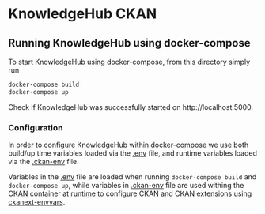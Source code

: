 # KnowledgeHub CKAN  

## Running KnowledgeHub using docker-compose
To start KnowledgeHub using docker-compose, from this directory simply run
```sh
docker-compose build
docker-compose up
```
Check if KnowledgeHub was successfully started on http://localhost:5000. 

### Configuration
In order to configure KnowledgeHub within docker-compose we use both build/up time variables loaded via the [.env](./.env) file, and runtime variables loaded via the [.ckan-env](./.ckan-env) file. 

Variables in the [.env](./.env) file are loaded when running `docker-compose build` and `docker-compose up`, while variables in [.ckan-env](./.ckan-env) file are used withing the CKAN container at runtime to configure CKAN and CKAN extensions using [ckanext-envvars](https://github.com/okfn/ckanext-envvars).